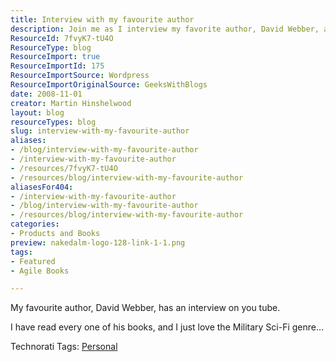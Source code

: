 ```yaml
---
title: Interview with my favourite author
description: Join me as I interview my favorite author, David Webber, and explore the captivating world of Military Sci-Fi that has inspired my reading journey!
ResourceId: 7fvyK7-tU4O
ResourceType: blog
ResourceImport: true
ResourceImportId: 175
ResourceImportSource: Wordpress
ResourceImportOriginalSource: GeeksWithBlogs
date: 2008-11-01
creator: Martin Hinshelwood
layout: blog
resourceTypes: blog
slug: interview-with-my-favourite-author
aliases:
- /blog/interview-with-my-favourite-author
- /interview-with-my-favourite-author
- /resources/7fvyK7-tU4O
- /resources/blog/interview-with-my-favourite-author
aliasesFor404:
- /interview-with-my-favourite-author
- /blog/interview-with-my-favourite-author
- /resources/blog/interview-with-my-favourite-author
categories:
- Products and Books
preview: nakedalm-logo-128-link-1-1.png
tags:
- Featured
- Agile Books

---
```

My favourite author, David Webber, has an interview on you tube.

I have read every one of his books, and I just love the Military Sci-Fi genre…

Technorati Tags: [Personal](http://technorati.com/tags/Personal)

